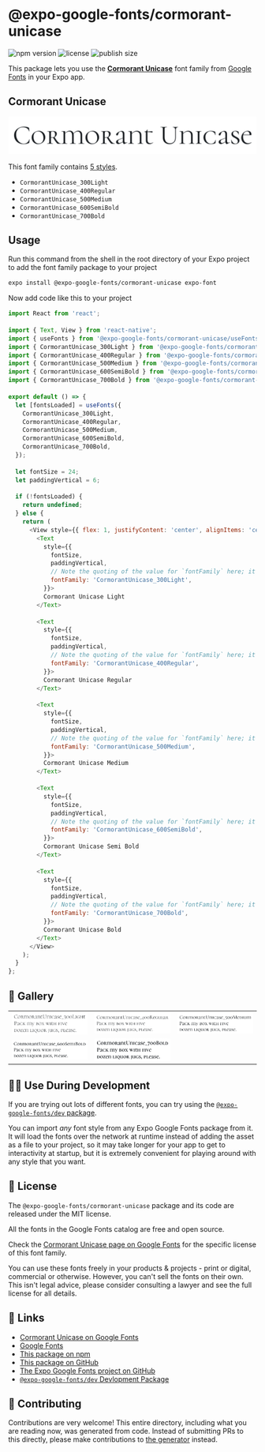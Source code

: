 # @expo-google-fonts/cormorant-unicase

![npm version](https://flat.badgen.net/npm/v/@expo-google-fonts/cormorant-unicase)
![license](https://flat.badgen.net/github/license/expo/google-fonts)
![publish size](https://flat.badgen.net/packagephobia/install/@expo-google-fonts/cormorant-unicase)

This package lets you use the [**Cormorant Unicase**](https://fonts.google.com/specimen/Cormorant+Unicase) font family from [Google Fonts](https://fonts.google.com/) in your Expo app.

## Cormorant Unicase

![Cormorant Unicase](./font-family.png)

This font family contains [5 styles](#-gallery).

- `CormorantUnicase_300Light`
- `CormorantUnicase_400Regular`
- `CormorantUnicase_500Medium`
- `CormorantUnicase_600SemiBold`
- `CormorantUnicase_700Bold`

## Usage

Run this command from the shell in the root directory of your Expo project to add the font family package to your project
```sh
expo install @expo-google-fonts/cormorant-unicase expo-font
```

Now add code like this to your project
```js
import React from 'react';

import { Text, View } from 'react-native';
import { useFonts } from '@expo-google-fonts/cormorant-unicase/useFonts';
import { CormorantUnicase_300Light } from '@expo-google-fonts/cormorant-unicase/300Light';
import { CormorantUnicase_400Regular } from '@expo-google-fonts/cormorant-unicase/400Regular';
import { CormorantUnicase_500Medium } from '@expo-google-fonts/cormorant-unicase/500Medium';
import { CormorantUnicase_600SemiBold } from '@expo-google-fonts/cormorant-unicase/600SemiBold';
import { CormorantUnicase_700Bold } from '@expo-google-fonts/cormorant-unicase/700Bold';

export default () => {
  let [fontsLoaded] = useFonts({
    CormorantUnicase_300Light,
    CormorantUnicase_400Regular,
    CormorantUnicase_500Medium,
    CormorantUnicase_600SemiBold,
    CormorantUnicase_700Bold,
  });

  let fontSize = 24;
  let paddingVertical = 6;

  if (!fontsLoaded) {
    return undefined;
  } else {
    return (
      <View style={{ flex: 1, justifyContent: 'center', alignItems: 'center' }}>
        <Text
          style={{
            fontSize,
            paddingVertical,
            // Note the quoting of the value for `fontFamily` here; it expects a string!
            fontFamily: 'CormorantUnicase_300Light',
          }}>
          Cormorant Unicase Light
        </Text>

        <Text
          style={{
            fontSize,
            paddingVertical,
            // Note the quoting of the value for `fontFamily` here; it expects a string!
            fontFamily: 'CormorantUnicase_400Regular',
          }}>
          Cormorant Unicase Regular
        </Text>

        <Text
          style={{
            fontSize,
            paddingVertical,
            // Note the quoting of the value for `fontFamily` here; it expects a string!
            fontFamily: 'CormorantUnicase_500Medium',
          }}>
          Cormorant Unicase Medium
        </Text>

        <Text
          style={{
            fontSize,
            paddingVertical,
            // Note the quoting of the value for `fontFamily` here; it expects a string!
            fontFamily: 'CormorantUnicase_600SemiBold',
          }}>
          Cormorant Unicase Semi Bold
        </Text>

        <Text
          style={{
            fontSize,
            paddingVertical,
            // Note the quoting of the value for `fontFamily` here; it expects a string!
            fontFamily: 'CormorantUnicase_700Bold',
          }}>
          Cormorant Unicase Bold
        </Text>
      </View>
    );
  }
};

```

## 🔡 Gallery


||||
|-|-|-|
|![CormorantUnicase_300Light](.//300Light/CormorantUnicase_300Light.ttf.png)|![CormorantUnicase_400Regular](.//400Regular/CormorantUnicase_400Regular.ttf.png)|![CormorantUnicase_500Medium](.//500Medium/CormorantUnicase_500Medium.ttf.png)||
|![CormorantUnicase_600SemiBold](.//600SemiBold/CormorantUnicase_600SemiBold.ttf.png)|![CormorantUnicase_700Bold](.//700Bold/CormorantUnicase_700Bold.ttf.png)|||


## 👩‍💻 Use During Development

If you are trying out lots of different fonts, you can try using the [`@expo-google-fonts/dev` package](https://github.com/freeboub/google-fonts/tree/master/font-packages/dev#readme).

You can import *any* font style from any Expo Google Fonts package from it. It will load the fonts
over the network at runtime instead of adding the asset as a file to your project, so it may take longer
for your app to get to interactivity at startup, but it is extremely convenient
for playing around with any style that you want.

## 📖 License

The `@expo-google-fonts/cormorant-unicase` package and its code are released under the MIT license.

All the fonts in the Google Fonts catalog are free and open source.

Check the [Cormorant Unicase page on Google Fonts](https://fonts.google.com/specimen/Cormorant+Unicase) for the specific license of this font family.

You can use these fonts freely in your products & projects - print or digital, commercial or otherwise. However, you can't sell the fonts on their own. This isn't legal advice, please consider consulting a lawyer and see the full license for all details.

## 🔗 Links

- [Cormorant Unicase on Google Fonts](https://fonts.google.com/specimen/Cormorant+Unicase)
- [Google Fonts](https://fonts.google.com/)
- [This package on npm](https://www.npmjs.com/package/@expo-google-fonts/cormorant-unicase)
- [This package on GitHub](https://github.com/freeboub/google-fonts/tree/master/font-packages/cormorant-unicase)
- [The Expo Google Fonts project on GitHub](https://github.com/freeboub/google-fonts)
- [`@expo-google-fonts/dev` Devlopment Package](https://github.com/freeboub/google-fonts/tree/master/font-packages/dev)

## 🤝 Contributing

Contributions are very welcome! This entire directory, including what you are reading now, was generated from code. Instead of submitting PRs to this directly, please make contributions to [the generator](https://github.com/freeboub/google-fonts/tree/master/packages/generator) instead.
